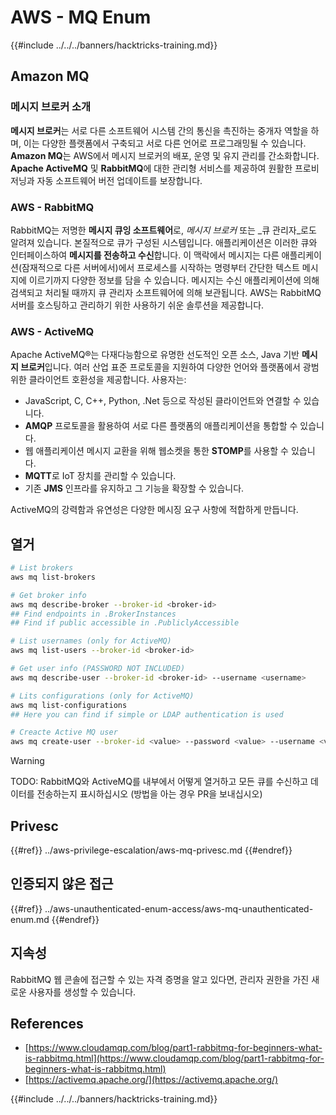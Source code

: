 # AWS - MQ Enum

{{#include ../../../banners/hacktricks-training.md}}

## Amazon MQ

### 메시지 브로커 소개

**메시지 브로커**는 서로 다른 소프트웨어 시스템 간의 통신을 촉진하는 중개자 역할을 하며, 이는 다양한 플랫폼에서 구축되고 서로 다른 언어로 프로그래밍될 수 있습니다. **Amazon MQ**는 AWS에서 메시지 브로커의 배포, 운영 및 유지 관리를 간소화합니다. **Apache ActiveMQ** 및 **RabbitMQ**에 대한 관리형 서비스를 제공하여 원활한 프로비저닝과 자동 소프트웨어 버전 업데이트를 보장합니다.

### AWS - RabbitMQ

RabbitMQ는 저명한 **메시지 큐잉 소프트웨어**로, _메시지 브로커_ 또는 _큐 관리자_로도 알려져 있습니다. 본질적으로 큐가 구성된 시스템입니다. 애플리케이션은 이러한 큐와 인터페이스하여 **메시지를 전송하고 수신**합니다. 이 맥락에서 메시지는 다른 애플리케이션(잠재적으로 다른 서버에서)에서 프로세스를 시작하는 명령부터 간단한 텍스트 메시지에 이르기까지 다양한 정보를 담을 수 있습니다. 메시지는 수신 애플리케이션에 의해 검색되고 처리될 때까지 큐 관리자 소프트웨어에 의해 보관됩니다. AWS는 RabbitMQ 서버를 호스팅하고 관리하기 위한 사용하기 쉬운 솔루션을 제공합니다.

### AWS - ActiveMQ

Apache ActiveMQ®는 다재다능함으로 유명한 선도적인 오픈 소스, Java 기반 **메시지 브로커**입니다. 여러 산업 표준 프로토콜을 지원하여 다양한 언어와 플랫폼에서 광범위한 클라이언트 호환성을 제공합니다. 사용자는:

- JavaScript, C, C++, Python, .Net 등으로 작성된 클라이언트와 연결할 수 있습니다.
- **AMQP** 프로토콜을 활용하여 서로 다른 플랫폼의 애플리케이션을 통합할 수 있습니다.
- 웹 애플리케이션 메시지 교환을 위해 웹소켓을 통한 **STOMP**를 사용할 수 있습니다.
- **MQTT**로 IoT 장치를 관리할 수 있습니다.
- 기존 **JMS** 인프라를 유지하고 그 기능을 확장할 수 있습니다.

ActiveMQ의 강력함과 유연성은 다양한 메시징 요구 사항에 적합하게 만듭니다.

## 열거
```bash
# List brokers
aws mq list-brokers

# Get broker info
aws mq describe-broker --broker-id <broker-id>
## Find endpoints in .BrokerInstances
## Find if public accessible in .PubliclyAccessible

# List usernames (only for ActiveMQ)
aws mq list-users --broker-id <broker-id>

# Get user info (PASSWORD NOT INCLUDED)
aws mq describe-user --broker-id <broker-id> --username <username>

# Lits configurations (only for ActiveMQ)
aws mq list-configurations
## Here you can find if simple or LDAP authentication is used

# Creacte Active MQ user
aws mq create-user --broker-id <value> --password <value> --username <value> --console-access
```
> [!WARNING]
> TODO: RabbitMQ와 ActiveMQ를 내부에서 어떻게 열거하고 모든 큐를 수신하고 데이터를 전송하는지 표시하십시오 (방법을 아는 경우 PR을 보내십시오)

## Privesc

{{#ref}}
../aws-privilege-escalation/aws-mq-privesc.md
{{#endref}}

## 인증되지 않은 접근

{{#ref}}
../aws-unauthenticated-enum-access/aws-mq-unauthenticated-enum.md
{{#endref}}

## 지속성

RabbitMQ 웹 콘솔에 접근할 수 있는 자격 증명을 알고 있다면, 관리자 권한을 가진 새로운 사용자를 생성할 수 있습니다.

## References

- [https://www.cloudamqp.com/blog/part1-rabbitmq-for-beginners-what-is-rabbitmq.html](https://www.cloudamqp.com/blog/part1-rabbitmq-for-beginners-what-is-rabbitmq.html)
- [https://activemq.apache.org/](https://activemq.apache.org/)

{{#include ../../../banners/hacktricks-training.md}}
